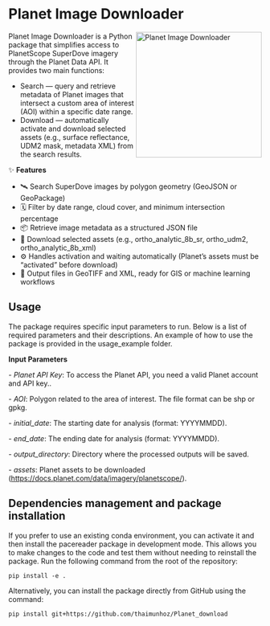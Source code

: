 # Planet Image Downloader
<img align="right" width="250" alt="Planet Image Downloader" src="https://github.com/user-attachments/assets/ae23f308-96f4-4968-ac77-a825a2d94718" />

Planet Image Downloader is a Python package that simplifies access to PlanetScope SuperDove imagery through the Planet Data API. It provides two main functions:

- Search — query and retrieve metadata of Planet images that intersect a custom area of interest (AOI) within a specific date range.
- Download — automatically activate and download selected assets (e.g., surface reflectance, UDM2 mask, metadata XML) from the search results.

✨ **Features**
  - 🛰️ Search SuperDove images by polygon geometry (GeoJSON or GeoPackage)
  - 🗓️ Filter by date range, cloud cover, and minimum intersection percentage
  - 📦 Retrieve image metadata as a structured JSON file
  - 💾 Download selected assets (e.g., ortho_analytic_8b_sr, ortho_udm2, ortho_analytic_8b_xml)
  - ⚙️ Handles activation and waiting automatically (Planet’s assets must be “activated” before download)
  - 🧭 Output files in GeoTIFF and XML, ready for GIS or machine learning workflows

## Usage

The package requires specific input parameters to run. Below is a list of required parameters and their descriptions. An example of how to use the package is provided in the usage_example folder.

**Input Parameters**

  *- Planet API Key*: To access the Planet API, you need a valid Planet account and API key..

  *- AOI*: Polygon related to the area of interest. The file format can be shp or gpkg.

  *- initial_date*: The starting date for analysis (format: YYYYMMDD).

  *- end_date*: The ending date for analysis (format: YYYYMMDD).

  *- output_directory*: Directory where the processed outputs will be saved.

  *- assets*: Planet assets to be downloaded (https://docs.planet.com/data/imagery/planetscope/).

## Dependencies management and package installation
If you prefer to use an existing conda environment, you can activate it and then install the pacereader package in development mode. This allows you to make changes to the code and test them without needing to reinstall the package. Run the following command from the root of the repository:
```
pip install -e .
```
Alternatively, you can install the package directly from GitHub using the command:
```
pip install git+https://github.com/thaimunhoz/Planet_download
```

